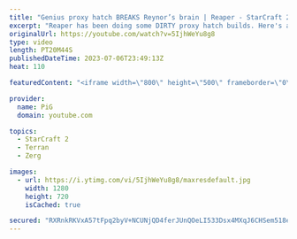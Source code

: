 ```yaml
---
title: "Genius proxy hatch BREAKS Reynor’s brain | Reaper - StarCraft 2"
excerpt: "Reaper has been doing some DIRTY proxy hatch builds. Here's a couple games, one against Reynor!  Reaper's twitch: https://www.twitch.tv/gosu_reaper -- 🐷 Second Channel for Learning Resources: https://www.youtube.com/c/PiGRandom 🐷 Third Channel for daily Pro Casts: https://www.youtube.com/c/PiGCasts"
originalUrl: https://youtube.com/watch?v=5IjhWeYu8g8
type: video
length: PT20M44S
publishedDateTime: 2023-07-06T23:49:13Z
heat: 110

featuredContent: "<iframe width=\"800\" height=\"500\" frameborder=\"0\" src=\"https://www.youtube.com/embed/5IjhWeYu8g8\" allow=\"accelerometer; autoplay; encrypted-media; gyroscope; picture-in-picture\" allowfullscreen></iframe>"

provider:
  name: PiG
  domain: youtube.com

topics:
  - StarCraft 2
  - Terran
  - Zerg

images:
  - url: https://i.ytimg.com/vi/5IjhWeYu8g8/maxresdefault.jpg
    width: 1280
    height: 720
    isCached: true

secured: "RXRnkRKVxA57tFpq2byV+NCUNjQD4ferJUnQOeLI533Dsx4MXqJ6CHSem518efveRiR8oxOqfxfEILqPX1LhsjfruQrF66PtGfSmMAAlFf1jgb9N1gTTEBFTuFvg1tpQhR5nqBgZASPmGxghsg5m4QIGur3FHxbQ5hAXbEBxLZN9rnx7krpcE8EEMU4sN7m5LUvLjUUbvB/QL1gpHZ9Xv30JLnbdyVD3h0EyNEINoZ9Rozb/hPmydw+bYsYx5aEAyWd+3NE5dhTwMxCRAtWA7qj3p9Qq+rpclmlR5PUJSPZw1Cwz6fON4drGH2cTNwam1kQJoCIwAJwMxERz11tjJZdu7fF56NFyJ/Xm2YSqDxTJTMqhXgv4uI0j34OdiWo956cdU54iix47Ph608dSEPFA1uStcjhUs9q6V0Auxts4=;IXhcLgzIE5jdH5tBlV+D+Q=="
---
```


